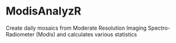 # ModisAnalyzR
Create daily mosaics from Moderate Resolution Imaging Spectro-Radiometer (Modis) and calculates various statistics
